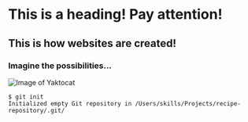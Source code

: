# This is a heading! Pay attention!

## This is how websites are created!

### Imagine the possibilities...

![Image of Yaktocat](https://octodex.github.com/images/yaktocat.png)

```
$ git init
Initialized empty Git repository in /Users/skills/Projects/recipe-repository/.git/
```

